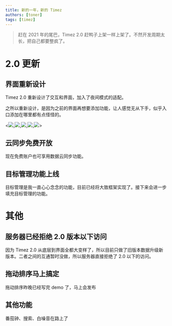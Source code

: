 ```yaml
---
title: 新的一年，新的 Timez
authors: [toner]
tags: [timez]
---
```


> 赶在 2021 年的尾巴，Timez 2.0 赶鸭子上架一样上架了。不然开发周期太长，把自己都要整疯了。

# 2.0 更新

## 界面重新设计

Timez 2.0 重新设计了交互和界面，加入了夜间模式的适配。

之所以重新设计，是因为之前的界面再想要添加功能，让人感觉无从下手，似乎入口添加在哪里都有点怪怪的。

<![](screenshot_0.png),![](screenshot_1.png),![](screenshot_2.png),![](screenshot_3.png),![](screenshot_4.png)>

## 云同步免费开放

现在免费账户也可享用数据云同步功能。

## 目标管理功能上线

目标管理是我一直心心念念的功能，目前已经将大致框架实现了。接下来会进一步填充目标管理的功能。

# 其他

## 服务器已经拒绝 2.0 版本以下访问

因为 Timez 2.0 从底层到界面全都大变样了，所以目前只做了旧版本数据升级新版本。二者之间的互通暂时没做，所以服务器直接拒绝了 2.0 以下的访问。

## 拖动排序马上搞定

拖动排序昨晚已经写完 demo 了，马上会发布

## 其他功能

番茄钟、搜索、白噪音在路上了
